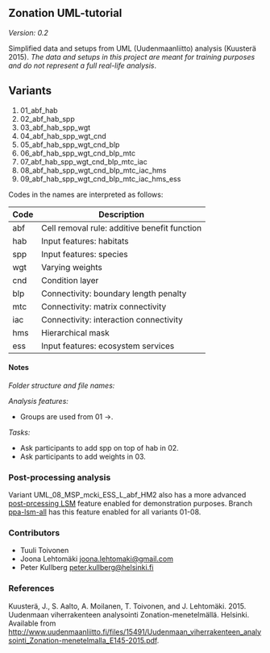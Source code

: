 ## Zonation UML-tutorial

*Version: 0.2*

Simplified data and setups from UML (Uudenmaanliitto) analysis (Kuusterä 2015). 
_The data and setups in this project are meant for training purposes and do not 
represent a full real-life analysis_.

## Variants

1. 01_abf_hab
1. 02_abf_hab_spp
1. 03_abf_hab_spp_wgt
1. 04_abf_hab_spp_wgt_cnd
1. 05_abf_hab_spp_wgt_cnd_blp
1. 06_abf_hab_spp_wgt_cnd_blp_mtc
1. 07_abf_hab_spp_wgt_cnd_blp_mtc_iac
1. 08_abf_hab_spp_wgt_cnd_blp_mtc_iac_hms
1. 09_abf_hab_spp_wgt_cnd_blp_mtc_iac_hms_ess

Codes in the names are interpreted as follows:

| Code | Description                                  |
|------|----------------------------------------------|
| abf  | Cell removal rule: additive benefit function |
| hab  | Input features: habitats                     |
| spp  | Input features: species                      |
| wgt  | Varying weights                              |
| cnd  | Condition layer                              |
| blp  | Connectivity: boundary length penalty        |
| mtc  | Connectivity: matrix connectivity            |
| iac  | Connectivity: interaction connectivity       | 
| hms  | Hierarchical mask                            |
| ess  | Input features: ecosystem services           | 

#### Notes

*Folder structure and file names:*

*Analysis features:*
- Groups are used from 01 ->.

*Tasks:*
- Ask participants to add spp on top of hab in 02.
- Ask participants to add weights in 03.

### Post-processing analysis

Variant UML_08_MSP_mcki_ESS_L_abf_HM2 also has a more advanced [post-prcessing LSM](http://cbig.it.helsinki.fi/development/projects/zonation/wiki/LSM_with_pre-defined_units) 
feature enabled for demonstration purposes. Branch 
[ppa-lsm-all](https://github.com/cbig/UMLZ/tree/ppa-lsm-all) has this feature 
enabled for all variants 01-08.

### Contributors

+ Tuuli Toivonen
+ Joona Lehtomäki <joona.lehtomaki@gmail.com>
+ Peter Kullberg <peter.kullberg@helsinki.fi>

### References

Kuusterä, J., S. Aalto, A. Moilanen, T. Toivonen, and J. Lehtomäki. 2015. 
Uudenmaan viherrakenteen analysointi Zonation-menetelmällä. Helsinki. Available from 
http://www.uudenmaanliitto.fi/files/15491/Uudenmaan_viherrakenteen_analysointi_Zonation-menetelmalla_E145-2015.pdf.
